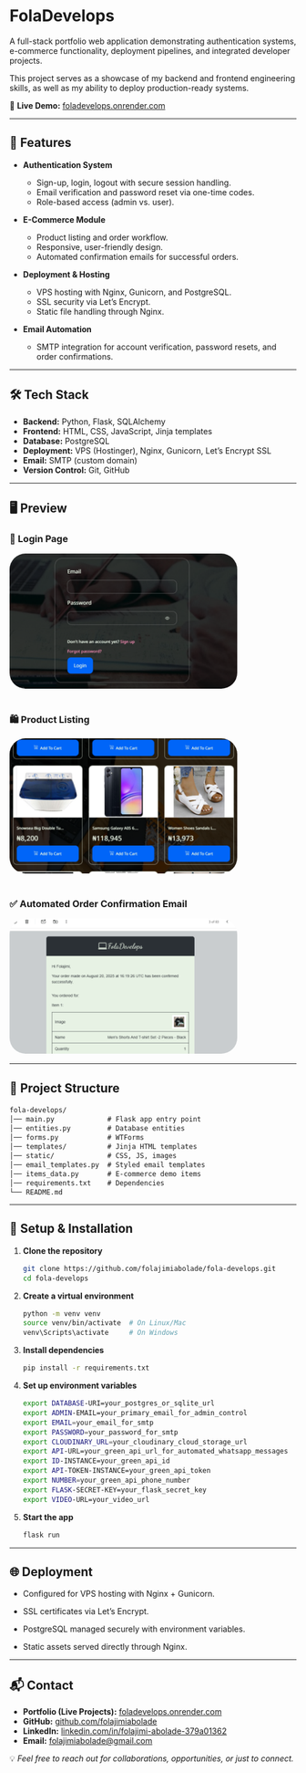 # FolaDevelops  

A full-stack portfolio web application demonstrating authentication systems, e-commerce functionality, deployment pipelines, and integrated developer projects.  

This project serves as a showcase of my backend and frontend engineering skills, as well as my ability to deploy production-ready systems.  


🔗 **Live Demo:** [foladevelops.onrender.com](https://foladevelops.onrender.com)

---

## 🚀 Features  

- **Authentication System**  
  - Sign-up, login, logout with secure session handling.  
  - Email verification and password reset via one-time codes.  
  - Role-based access (admin vs. user).  

- **E-Commerce Module**  
  - Product listing and order workflow.  
  - Responsive, user-friendly design.  
  - Automated confirmation emails for successful orders.  

- **Deployment & Hosting**  
  - VPS hosting with Nginx, Gunicorn, and PostgreSQL.  
  - SSL security via Let’s Encrypt.  
  - Static file handling through Nginx.  

- **Email Automation**  
  - SMTP integration for account verification, password resets, and order confirmations.  

---

## 🛠️ Tech Stack  

- **Backend:** Python, Flask, SQLAlchemy  
- **Frontend:** HTML, CSS, JavaScript, Jinja templates  
- **Database:** PostgreSQL  
- **Deployment:** VPS (Hostinger), Nginx, Gunicorn, Let’s Encrypt SSL  
- **Email:** SMTP (custom domain)  
- **Version Control:** Git, GitHub  

---



## 🖥️ Preview
### 🔑 Login Page
<img src="static/images/demo/login-webpage.png" alt="Login Page" width="400" style="border-radius:28px;"> 
<br><br>

### 🛍️ Product Listing
<img src="static/images/demo/store-page.png" alt="Product Listing" width="400" style="border-radius:28px;"> 
<br><br>

### ✅ Automated Order Confirmation Email
<img src="static/images/demo/email-template.png" alt="Order Successful" width="400" style="border-radius:28px;"> 

---

## 📂 Project Structure  

    fola-develops/
    │── main.py             # Flask app entry point
    │── entities.py         # Database entities
    │── forms.py            # WTForms
    │── templates/          # Jinja HTML templates
    │── static/             # CSS, JS, images
    │── email_templates.py  # Styled email templates
    │── items_data.py       # E-commerce demo items
    │── requirements.txt    # Dependencies
    └── README.md

---

## 🔧 Setup & Installation  

1. **Clone the repository**  
   ```bash
   git clone https://github.com/folajimiabolade/fola-develops.git
   cd fola-develops

2. **Create a virtual environment**  
    ```bash
    python -m venv venv
    source venv/bin/activate  # On Linux/Mac
    venv\Scripts\activate     # On Windows

3. **Install dependencies**  
    ```bash
    pip install -r requirements.txt

4. **Set up environment variables** 
    ```bash
    export DATABASE-URI=your_postgres_or_sqlite_url
    export ADMIN-EMAIL=your_primary_email_for_admin_control
    export EMAIL=your_email_for_smtp
    export PASSWORD=your_password_for_smtp
    export CLOUDINARY_URL=your_cloudinary_cloud_storage_url
    export API-URL=your_green_api_url_for_automated_whatsapp_messages
    export ID-INSTANCE=your_green_api_id
    export API-TOKEN-INSTANCE=your_green_api_token
    export NUMBER=your_green_api_phone_number
    export FLASK-SECRET-KEY=your_flask_secret_key
    export VIDEO-URL=your_video_url

4. **Start the app** 
    ```bash
    flask run

---

## 🌐 Deployment 

- Configured for VPS hosting with Nginx + Gunicorn.

- SSL certificates via Let’s Encrypt.

- PostgreSQL managed securely with environment variables.

- Static assets served directly through Nginx.

---

## 📬 Contact

- **Portfolio (Live Projects):** [foladevelops.onrender.com](https://foladevelops.onrender.com)  
- **GitHub:** [github.com/folajimiabolade](https://github.com/folajimiabolade)  
- **LinkedIn:** [linkedin.com/in/folajimi-abolade-379a01362](https://www.linkedin.com/in/folajimi-abolade-379a01362)  
- **Email:** folajimiabolade@gmail.com 

💡 *Feel free to reach out for collaborations, opportunities, or just to connect.*
